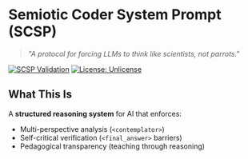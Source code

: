 # Semiotic Coder System Prompt (SCSP)

> *"A protocol for forcing LLMs to think like scientists, not parrots."*

[![SCSP Validation](https://img.shields.io/badge/Protocol_Stability-Experimental-orange)](https://github.com/soyuz43/Semiotic-Coder-System-Prompt)
[![License: Unlicense](https://img.shields.io/badge/license-Unlicense-blue.svg)](http://unlicense.org/)

## What This Is
A **structured reasoning system** for AI that enforces:
- Multi-perspective analysis (`<contemplator>`)
- Self-critical verification (`<final_answer>` barriers)
- Pedagogical transparency (teaching through reasoning)
